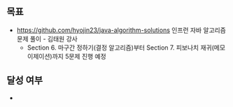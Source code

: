 ## 목표

- https://github.com/hyojin23/java-algorithm-solutions 인프런 자바 알고리즘 문제 풀이 - 김태원 강사
  - Section 6. 마구간 정하기(결정 알고리즘)부터 Section 7. 피보나치 재귀(메모이제이션)까지 5문제 진행 예정

## 달성 여부
-
